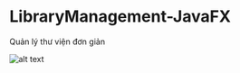 # LibraryManagement-JavaFX
Quản lý thư viện đơn giản

![alt text](https://github.com/VietHoang319/LibraryManagement-JavaFX/blob/master/Merge.gif)
